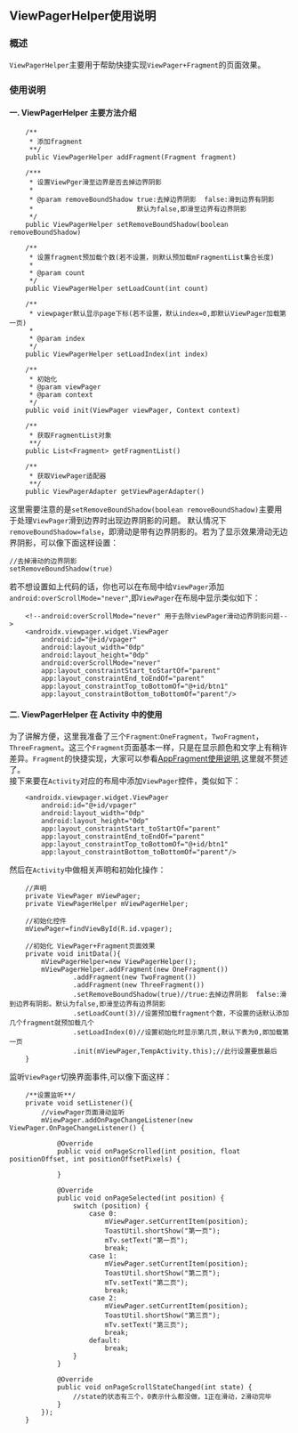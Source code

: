 ## ViewPagerHelper使用说明

### 概述
`ViewPagerHelper`主要用于帮助快捷实现`ViewPager+Fragment`的页面效果。

### 使用说明
#### 一. ViewPagerHelper 主要方法介绍
```
    /**
     * 添加fragment
     **/
    public ViewPagerHelper addFragment(Fragment fragment)

    /***
     * 设置ViewPger滑至边界是否去掉边界阴影
     *
     * @param removeBoundShadow true:去掉边界阴影  false:滑到边界有阴影
     *                          默认为false,即滑至边界有边界阴影
     */
    public ViewPagerHelper setRemoveBoundShadow(boolean removeBoundShadow) 

    /**
     * 设置fragment预加载个数(若不设置，则默认预加载mFragmentList集合长度)
     *
     * @param count
     */
    public ViewPagerHelper setLoadCount(int count)

    /**
     * viewpager默认显示page下标(若不设置，默认index=0,即默认ViewPager加载第一页)
     *
     * @param index
     */
    public ViewPagerHelper setLoadIndex(int index)

    /**
     * 初始化
     * @param viewPager
     * @param context
     */
    public void init(ViewPager viewPager, Context context)

    /**
     * 获取FragmentList对象
     **/
    public List<Fragment> getFragmentList()

    /**
     * 获取ViewPager适配器
     **/
    public ViewPagerAdapter getViewPagerAdapter()
```
这里需要注意的是`setRemoveBoundShadow(boolean removeBoundShadow)`主要用于处理`ViewPager`滑到边界时出现边界阴影的问题。
默认情况下 `removeBoundShadow=false`，即滑动是带有边界阴影的。若为了显示效果滑动无边界阴影，可以像下面这样设置：
```
//去掉滑动的边界阴影
setRemoveBoundShadow(true)
```
若不想设置如上代码的话，你也可以在布局中给`ViewPager`添加`android:overScrollMode="never"`,即`ViewPager`在布局中显示类似如下：
```
    <!--android:overScrollMode="never" 用于去除viewPager滑动边界阴影问题-->
    <androidx.viewpager.widget.ViewPager
        android:id="@+id/vpager"
        android:layout_width="0dp"
        android:layout_height="0dp"
        android:overScrollMode="never"
        app:layout_constraintStart_toStartOf="parent"
        app:layout_constraintEnd_toEndOf="parent"
        app:layout_constraintTop_toBottomOf="@+id/btn1"
        app:layout_constraintBottom_toBottomOf="parent"/>
```
#### 二. ViewPagerHelper 在 Activity 中的使用
为了讲解方便，这里我准备了三个`Fragment`:`OneFragment`，`TwoFragment`，`ThreeFragment`。这三个`Fragment`页面基本一样，只是在显示颜色和文字上有稍许差异。`Fragment`的快捷实现，大家可以参看[AppFragment使用说明](https://github.com/ShaoqiangPei/AndroidLibrary/blob/master/read/AppFragment%E4%BD%BF%E7%94%A8%E8%AF%B4%E6%98%8E.md),这里就不赘述了。  
接下来要在`Activity`对应的布局中添加`ViewPager`控件，类似如下：
```
    <androidx.viewpager.widget.ViewPager
        android:id="@+id/vpager"
        android:layout_width="0dp"
        android:layout_height="0dp"
        app:layout_constraintStart_toStartOf="parent"
        app:layout_constraintEnd_toEndOf="parent"
        app:layout_constraintTop_toBottomOf="@+id/btn1"
        app:layout_constraintBottom_toBottomOf="parent"/>
```
然后在`Activity`中做相关声明和初始化操作：
```
    //声明
    private ViewPager mViewPager;
    private ViewPagerHelper mViewPagerHelper;

    //初始化控件
    mViewPager=findViewById(R.id.vpager);

    //初始化 ViewPager+Fragment页面效果
    private void initData(){
        mViewPagerHelper=new ViewPagerHelper();
        mViewPagerHelper.addFragment(new OneFragment())
                .addFragment(new TwoFragment())
                .addFragment(new ThreeFragment())
                .setRemoveBoundShadow(true)//true:去掉边界阴影  false:滑到边界有阴影。默认为false,即滑至边界有边界阴影
                .setLoadCount(3)//设置预加载fragment个数，不设置的话默认添加几个fragment就预加载几个
                .setLoadIndex(0)//设置初始化时显示第几页,默认下表为0,即加载第一页
                .init(mViewPager,TempActivity.this);//此行设置要放最后
    }
```
监听`ViewPager`切换界面事件,可以像下面这样：
```
    /**设置监听**/
    private void setListener(){
        //viewPager页面滑动监听
        mViewPager.addOnPageChangeListener(new ViewPager.OnPageChangeListener() {

            @Override
            public void onPageScrolled(int position, float positionOffset, int positionOffsetPixels) {

            }

            @Override
            public void onPageSelected(int position) {
                switch (position) {
                    case 0:
                        mViewPager.setCurrentItem(position);
                        ToastUtil.shortShow("第一页");
                        mTv.setText("第一页");
                        break;
                    case 1:
                        mViewPager.setCurrentItem(position);
                        ToastUtil.shortShow("第二页");
                        mTv.setText("第二页");
                        break;
                    case 2:
                        mViewPager.setCurrentItem(position);
                        ToastUtil.shortShow("第三页");
                        mTv.setText("第三页");
                        break;
                    default:
                        break;
                }
            }

            @Override
            public void onPageScrollStateChanged(int state) {
                //state的状态有三个，0表示什么都没做，1正在滑动，2滑动完毕
            }
        });
    }
```


